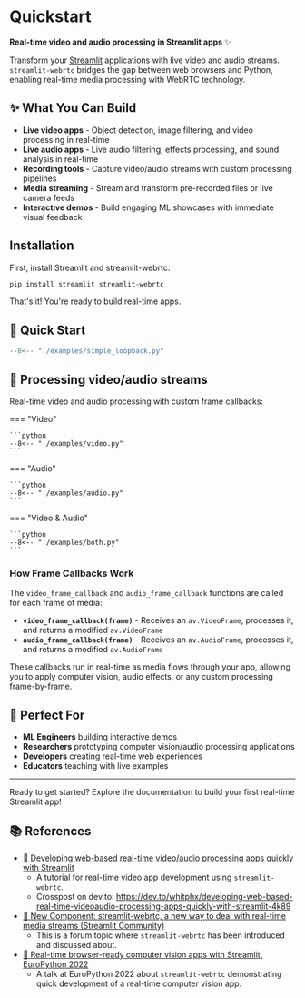 # Quickstart

**Real-time video and audio processing in Streamlit apps** ✨

Transform your [Streamlit](https://streamlit.io/) applications with live video and audio streams. `streamlit-webrtc` bridges the gap between web browsers and Python, enabling real-time media processing with WebRTC technology.

## ✨ What You Can Build

- **Live video apps** - Object detection, image filtering, and video processing in real-time
- **Live audio apps** - Live audio filtering, effects processing, and sound analysis in real-time
- **Recording tools** - Capture video/audio streams with custom processing pipelines
- **Media streaming** - Stream and transform pre-recorded files or live camera feeds
- **Interactive demos** - Build engaging ML showcases with immediate visual feedback

## Installation

First, install Streamlit and streamlit-webrtc:

```bash
pip install streamlit streamlit-webrtc
```

That's it! You're ready to build real-time apps.

## 🚀 Quick Start

```python
--8<-- "./examples/simple_loopback.py"
```

## 🔧 Processing video/audio streams

Real-time video and audio processing with custom frame callbacks:

=== "Video"

    ```python
    --8<-- "./examples/video.py"
    ```

=== "Audio"

    ```python
    --8<-- "./examples/audio.py"
    ```

=== "Video & Audio"

    ```python
    --8<-- "./examples/both.py"
    ```

### How Frame Callbacks Work

The `video_frame_callback` and `audio_frame_callback` functions are called for each frame of media:

- **`video_frame_callback(frame)`** - Receives an `av.VideoFrame`, processes it, and returns a modified `av.VideoFrame`
- **`audio_frame_callback(frame)`** - Receives an `av.AudioFrame`, processes it, and returns a modified `av.AudioFrame`

These callbacks run in real-time as media flows through your app, allowing you to apply computer vision, audio effects, or any custom processing frame-by-frame.

## 🎯 Perfect For

- **ML Engineers** building interactive demos
- **Researchers** prototyping computer vision/audio processing applications
- **Developers** creating real-time web experiences
- **Educators** teaching with live examples

---

Ready to get started? Explore the documentation to build your first real-time Streamlit app!

## 📚 References

- [📖 Developing web-based real-time video/audio processing apps quickly with Streamlit](https://www.whitphx.info/posts/20211231-streamlit-webrtc-video-app-tutorial/)
  - A tutorial for real-time video app development using `streamlit-webrtc`.
  - Crosspost on dev.to: https://dev.to/whitphx/developing-web-based-real-time-videoaudio-processing-apps-quickly-with-streamlit-4k89
- [📖 New Component: streamlit-webrtc, a new way to deal with real-time media streams (Streamlit Community)](https://discuss.streamlit.io/t/new-component-streamlit-webrtc-a-new-way-to-deal-with-real-time-media-streams/8669)
  - This is a forum topic where `streamlit-webrtc` has been introduced and discussed about.
- [🎥 Real-time browser-ready computer vision apps with Streamlit, EuroPython 2022](https://www.youtube.com/watch?v=D4F6GKaoLns)
  - A talk at EuroPython 2022 about `streamlit-webrtc` demonstrating quick development of a real-time computer vision app.

